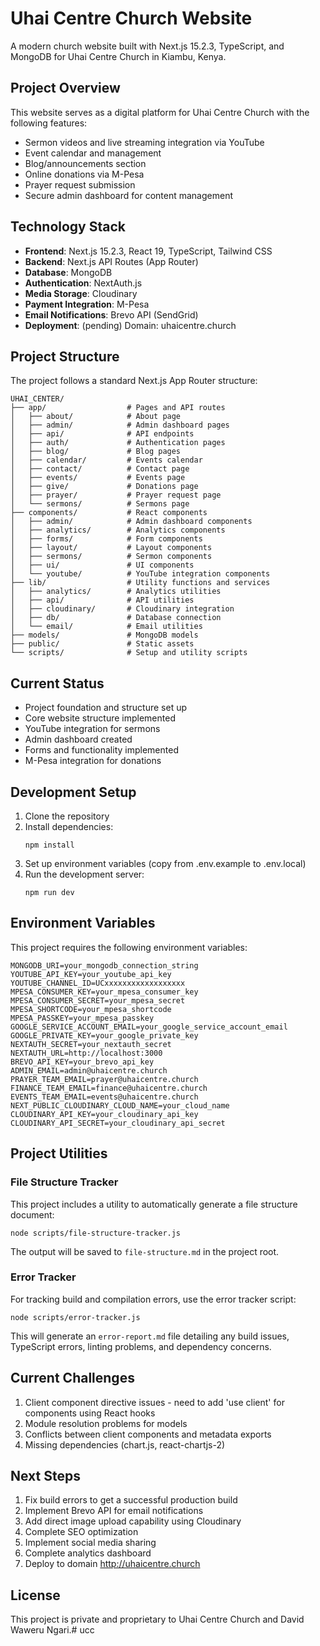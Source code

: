 # Uhai Centre Church Website

A modern church website built with Next.js 15.2.3, TypeScript, and MongoDB for Uhai Centre Church in Kiambu, Kenya.

## Project Overview

This website serves as a digital platform for Uhai Centre Church with the following features:
- Sermon videos and live streaming integration via YouTube
- Event calendar and management
- Blog/announcements section
- Online donations via M-Pesa
- Prayer request submission
- Secure admin dashboard for content management

## Technology Stack

- **Frontend**: Next.js 15.2.3, React 19, TypeScript, Tailwind CSS
- **Backend**: Next.js API Routes (App Router)
- **Database**: MongoDB
- **Authentication**: NextAuth.js
- **Media Storage**: Cloudinary
- **Payment Integration**: M-Pesa
- **Email Notifications**: Brevo API (SendGrid)
- **Deployment**: (pending) Domain: uhaicentre.church

## Project Structure

The project follows a standard Next.js App Router structure:

```
UHAI_CENTER/
├── app/                  # Pages and API routes
│   ├── about/            # About page
│   ├── admin/            # Admin dashboard pages  
│   ├── api/              # API endpoints
│   ├── auth/             # Authentication pages
│   ├── blog/             # Blog pages
│   ├── calendar/         # Events calendar
│   ├── contact/          # Contact page
│   ├── events/           # Events page
│   ├── give/             # Donations page
│   ├── prayer/           # Prayer request page
│   └── sermons/          # Sermons page
├── components/           # React components
│   ├── admin/            # Admin dashboard components
│   ├── analytics/        # Analytics components
│   ├── forms/            # Form components
│   ├── layout/           # Layout components
│   ├── sermons/          # Sermon components
│   ├── ui/               # UI components
│   └── youtube/          # YouTube integration components
├── lib/                  # Utility functions and services
│   ├── analytics/        # Analytics utilities
│   ├── api/              # API utilities
│   ├── cloudinary/       # Cloudinary integration
│   ├── db/               # Database connection
│   └── email/            # Email utilities
├── models/               # MongoDB models
├── public/               # Static assets
└── scripts/              # Setup and utility scripts
```

## Current Status

- Project foundation and structure set up
- Core website structure implemented
- YouTube integration for sermons
- Admin dashboard created
- Forms and functionality implemented
- M-Pesa integration for donations

## Development Setup

1. Clone the repository
2. Install dependencies:
   ```
   npm install
   ```
3. Set up environment variables (copy from .env.example to .env.local)
4. Run the development server:
   ```
   npm run dev
   ```

## Environment Variables

This project requires the following environment variables:

```
MONGODB_URI=your_mongodb_connection_string
YOUTUBE_API_KEY=your_youtube_api_key
YOUTUBE_CHANNEL_ID=UCxxxxxxxxxxxxxxxxxx
MPESA_CONSUMER_KEY=your_mpesa_consumer_key
MPESA_CONSUMER_SECRET=your_mpesa_secret
MPESA_SHORTCODE=your_mpesa_shortcode
MPESA_PASSKEY=your_mpesa_passkey
GOOGLE_SERVICE_ACCOUNT_EMAIL=your_google_service_account_email
GOOGLE_PRIVATE_KEY=your_google_private_key
NEXTAUTH_SECRET=your_nextauth_secret
NEXTAUTH_URL=http://localhost:3000
BREVO_API_KEY=your_brevo_api_key
ADMIN_EMAIL=admin@uhaicentre.church
PRAYER_TEAM_EMAIL=prayer@uhaicentre.church
FINANCE_TEAM_EMAIL=finance@uhaicentre.church
EVENTS_TEAM_EMAIL=events@uhaicentre.church
NEXT_PUBLIC_CLOUDINARY_CLOUD_NAME=your_cloud_name
CLOUDINARY_API_KEY=your_cloudinary_api_key
CLOUDINARY_API_SECRET=your_cloudinary_api_secret
```

## Project Utilities

### File Structure Tracker

This project includes a utility to automatically generate a file structure document:

```
node scripts/file-structure-tracker.js
```

The output will be saved to `file-structure.md` in the project root.

### Error Tracker

For tracking build and compilation errors, use the error tracker script:

```
node scripts/error-tracker.js
```

This will generate an `error-report.md` file detailing any build issues, TypeScript errors, linting problems, and dependency concerns.

## Current Challenges

1. Client component directive issues - need to add 'use client' for components using React hooks
2. Module resolution problems for models
3. Conflicts between client components and metadata exports
4. Missing dependencies (chart.js, react-chartjs-2)

## Next Steps

1. Fix build errors to get a successful production build
2. Implement Brevo API for email notifications 
3. Add direct image upload capability using Cloudinary
4. Complete SEO optimization
5. Implement social media sharing
6. Complete analytics dashboard
7. Deploy to domain http://uhaicentre.church

## License

This project is private and proprietary to Uhai Centre Church and David Waweru Ngari.# ucc
